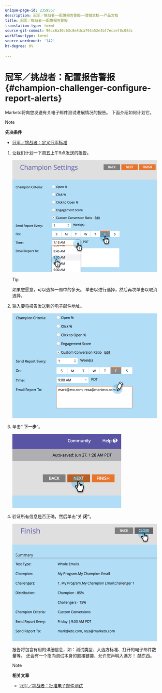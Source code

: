 ```yaml
---
unique-page-id: 2359567
description: 冠军／挑战者——配置报告警报——营销文档——产品文档
title: 冠军／挑战者——配置报告警报
translation-type: tm+mt
source-git-commit: 96cc6a30c63c8e8dca793a52e4bf7ecaef8c08dc
workflow-type: tm+mt
source-wordcount: '142'
ht-degree: 0%

---
```



# 冠军／挑战者：配置报告警报 {#champion-challenger-configure-report-alerts}

Marketo将向您发送有关电子邮件测试进展情况的报告。 下面介绍如何计划它。

>[!NOTE]
>
>**先决条件**
>
>* [冠军／挑战者：定义冠军标准](champion-challenger-define-champion-criteria.md)

>



1. 让我们计划一下周五上午9点发送的报告。

   ![](assets/image2014-9-15-13-3a12-3a56.png)

   >[!TIP]
   >
   >如果您愿意，可以选择一周中的多天。 单击以进行选择，然后再次单击以取消选择。

1. 输入要将报告发送到的电子邮件地址。

   ![](assets/image2014-9-15-13-3a13-3a7.png)

1. 单击“ **下一步**”。

   ![](assets/image2014-9-15-13-3a18-3a30.png)

1. 验证所有信息是否正确，然后单击“关 **闭”**。

   ![](assets/image2014-9-15-13-3a18-3a41.png)

   报告将包含有用的详细信息，如：测试类型、入选方标准、打开的电子邮件数量等。 还会有一个指向测试本身的直接链接，允许您声明入选方！ 酷东西。

   >[!NOTE]
   >
   >**相关文章**
   >
   >    
   >    
   >    * [冠军／挑战者：批准电子邮件测试](champion-challenger-approve-your-email-test.md)


